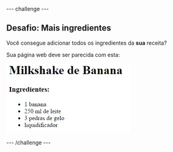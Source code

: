 \--- challenge \---

## Desafio: Mais ingredientes

Você consegue adicionar todos os ingredientes da **sua** receita?

Sua página web deve ser parecida com esta:

![captura de tela](images/recipe-more-ingredients.png)

\--- /challenge \---